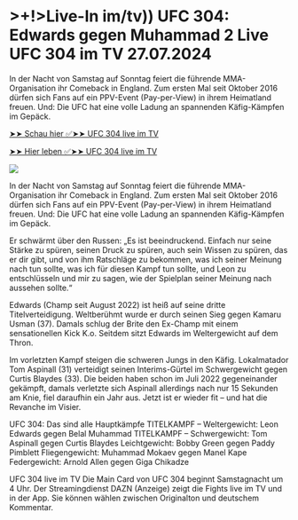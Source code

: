 <h1>>+!>Live-In im/tv)) UFC 304: Edwards gegen Muhammad 2 Live UFC 304 im TV 27.07.2024</h1>

In der Nacht von Samstag auf Sonntag feiert die führende MMA-Organisation ihr Comeback in England. Zum ersten Mal seit Oktober 2016 dürfen sich Fans auf ein PPV-Event (Pay-per-View) in ihrem Heimatland freuen. Und: Die UFC hat eine volle Ladung an spannenden Käfig-Kämpfen im Gepäck.

[➤➤ Schau hier ✅➤➤ UFC 304 live im TV](https://cutt.ly/1elcLrid)

[➤➤ Hier leben ✅➤➤ UFC 304 live im TV](https://cutt.ly/1elcLrid)

<a href="https://cutt.ly/1elcLrid" rel="nofollow" data-target="animated-image.originalLink"><img src="https://camo.githubusercontent.com/7f6f88830ea72d49540cad466f7218e4623560163f263a8577ac8297d75fe095/68747470733a2f2f7777772e746563686d65686f772e636f6d2f77702d636f6e74656e742f75706c6f6164732f323032342f30332f72676273727465672e676966" data-canonical-src="https://www.techmehow.com/wp-content/uploads/2024/03/rgbsrteg.gif" style="max-width: 100%; display: inline-block;" data-target="animated-image.originalImage"></a>

In der Nacht von Samstag auf Sonntag feiert die führende MMA-Organisation ihr Comeback in England. Zum ersten Mal seit Oktober 2016 dürfen sich Fans auf ein PPV-Event (Pay-per-View) in ihrem Heimatland freuen. Und: Die UFC hat eine volle Ladung an spannenden Käfig-Kämpfen im Gepäck.

Er schwärmt über den Russen: „Es ist beeindruckend. Einfach nur seine Stärke zu spüren, seinen Druck zu spüren, auch sein Wissen zu spüren, das er dir gibt, und von ihm Ratschläge zu bekommen, was ich seiner Meinung nach tun sollte, was ich für diesen Kampf tun sollte, und Leon zu entschlüsseln und mir zu sagen, wie der Spielplan seiner Meinung nach aussehen sollte.“

Edwards (Champ seit August 2022) ist heiß auf seine dritte Titelverteidigung. Weltberühmt wurde er durch seinen Sieg gegen Kamaru Usman (37). Damals schlug der Brite den Ex-Champ mit einem sensationellen Kick K.o. Seitdem sitzt Edwards im Weltergewicht auf dem Thron.

Im vorletzten Kampf steigen die schweren Jungs in den Käfig. Lokalmatador Tom Aspinall (31) verteidigt seinen Interims-Gürtel im Schwergewicht gegen Curtis Blaydes (33). Die beiden haben schon im Juli 2022 gegeneinander gekämpft, damals verletzte sich Aspinall allerdings nach nur 15 Sekunden am Knie, fiel daraufhin ein Jahr aus. Jetzt ist er wieder fit – und hat die Revanche im Visier.

UFC 304: Das sind alle Hauptkämpfe
TITELKAMPF – Weltergewicht: Leon Edwards gegen Belal Muhammad
TITELKAMPF – Schwergewicht: Tom Aspinall gegen Curtis Blaydes
Leichtgewicht: Bobby Green gegen Paddy Pimblett
Fliegengewicht: Muhammad Mokaev gegen Manel Kape
Federgewicht: Arnold Allen gegen Giga Chikadze

UFC 304 live im TV
Die Main Card von UFC 304 beginnt Samstagnacht um 4 Uhr. Der Streamingdienst DAZN (Anzeige) zeigt die Fights live im TV und in der App. Sie können wählen zwischen Originalton und deutschem Kommentar.

